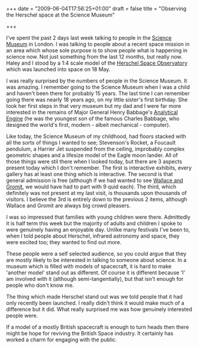 +++
date = "2009-06-04T17:56:25+01:00"
draft = false
title = "Observing the Herschel space at the Science Museum"

+++

<p>I've spent the past 2 days last week talking to people in the <a href="http://sciencemuseum.org.uk" target="_blank">Science Museum</a> in London. I was talking to people about a recent space mission in an area which whose sole purpose is to show people what is happening in science now. Not just something from the last 12 months, but really now. Haley and I stood by a 1:4 scale model of the <a href="http://herschel.cf.ac.uk" target="_blank">Herschel Space Observatory</a> which was launched into space on 18 May.</p>

<p>I was really surprised by the numbers of people in the Science Museum. It was amazing. I remember going to the Science Museum when I was a child and haven't been there for probably 15 years. The last time I can remember going there was nearly 18 years ago, on my little sister's first birthday. She took her first steps in that very museum but my dad and I were far more interested in the remains of Major General Henry Babbage's <a href="http://en.wikipedia.org/wiki/Analytical_Engine" target="_blank">Analytical Engine</a> (he was the youngest son of the famous Charles Babbage, who designed the world's first, modern - albeit mechanical - computer).</p>

<p>Like today, the Science Museum of my childhood, had floors stacked with all the sorts of things I wanted to see;  Stevenson's Rocket, a Foucault pendulum, a Harrier Jet suspended from the ceiling, improbably complex geometric shapes and a lifesize model of the Eagle moon lander. All of those things were stil there when I looked today, but there are 3 aspects  present today which I don't remember. The first is interactive exhibits, every gallery has at least one thing which is interactive. The second is that general admission is free (although if we had wanted to see <a href="http://www.sciencemuseum.org.uk/visitmuseum/galleries/Wallace_and_Gromit.aspx" target="_blank">Wallace and Gromit</a>, we would have had to part with 9 quid each). The third, which definitely was not present at my last visit, is thousands upon thousands of visitors. I believe the 3rd is entirely down to the previous 2 items, although Wallace and Gromit are always big crowd pleasers.</p>

<p>I was so impressed that families with young children were there. Admittedly it is half term this week but the majority of adults and children I spoke to were genuinely having an enjoyable day. Unlike many festivals I've been to, when I told people about Herschel, infrared astronomy and space, they were excited too; they wanted to find out more.</p>

<p>These people were a self selected audience, so you could argue that they are mostly likely to be interested in talking to someone about science. In a museum which is filled with models of spacecraft, it is hard to make 'another model' stand out as different. Of course it is different because 'I' am involved with it (although semi-tangentially), but that isn't enough for people who don't know me.</p>

<p>The thing which made Herschel stand out was we told people that it had only recently been launched. I really didn't think it would make much of a difference but it did. What really surprised me was how genuinely interested people were.</p>

<p>If a model of a mostly British spacecraft is enough to turn heads then there might be hope for reviving the British Space industry. It certainly has worked a charm for engaging with the public.</p>
